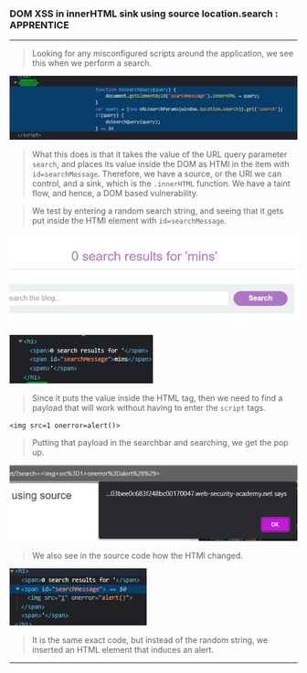 
### DOM XSS in innerHTML sink using source location.search : APPRENTICE

---

> Looking for any misconfigured scripts around the application, we see this when we perform a search.

![](./screenshots/lab5-1.png)

> What this does is that it takes the value of the URL query parameter `search`, and places its value inside the DOM as HTMl in the item with `id=searchMessage`.
> Therefore, we have a source, or the URl we can control, and a sink, which is the `.innerHTML` function.
> We have a taint flow, and hence, a DOM based vulnerability.

> We test by entering a random search string, and seeing that it gets put inside the HTMl element with `id=searchMessage`.

![](./screenshots/lab5-2.png)

![](./screenshots/lab5-3.png)

> Since it puts the value inside the HTML tag, then we need to find a payload that will work without having to enter the `script` tags.

```
<img src=1 onerror=alert()>
```

> Putting that payload in the searchbar and searching, we get the pop up.

![](./screenshots/lab5-4.png)

> We also see in the source code how the HTMl changed.

![](./screenshots/lab5-5.png)

> It is the same exact code, but instead of the random string, we inserted an HTML element that induces an alert.

---
